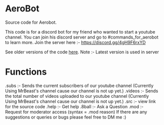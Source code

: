 # AeroBot
Source code for Aerobot.


This code is for a discord bot for my friend who wanted to start a youtube channel. You can join his discord server and go to #commands_for_aerobot to learn more. Join the server here :- https://discord.gg/4gH9F6rxYD

See older versions of the code [here](https://github.com/SiddharthRajpal/AeroBot/releases).
Note :- Latest version is used in server
<h1>Functions</h1>
.subs :- Sends the current subscribers of our youtube channel (Currently Using MrBeast's channel cause our channel is not up yet.)
.videos :- Sends the total number of videos uploaded to our youtube channel (Currently Using MrBeast's channel cause our channel is not up yet.)
.src :- view link for the source code
.help :- Get help
.8ball :- Ask a Question
.mod :- Request for moderator access (syntax = .mod reason)
If there are any suggestions or queries or bugs please feel free to DM me :)

